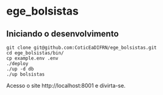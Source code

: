# ege_bolsistas

## Iniciando o desenvolvimento

```
git clone git@github.com:CoticEaDIFRN/ege_bolsistas.git
cd ege_bolsistas/bin/
cp example.env .env
./deploy 
./up -d db
./up bolsistas
```

Acesso o site http://localhost:8001 e divirta-se.
